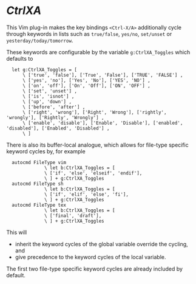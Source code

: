 *CtrlXA*
=========

This Vim plug-in makes the key bindings `<Ctrl-X/A>` additionally cycle through keywords in lists such as `true/false`, `yes/no`, `set/unset` or `yesterday/today/tomorrow`.

These keywords are configurable by the variable `g:CtrlXA_Toggles` which defaults to

```vim
  let g:CtrlXA_Toggles = [
      \ ['true', 'false'], ['True', 'False'], ['TRUE', 'FALSE'] ,
      \ ['yes', 'no'], ['Yes', 'No'], ['YES', 'NO'] ,
      \ ['on', 'off'], ['On', 'Off'], ['ON', 'OFF'] ,
      \ ['set', 'unset'] ,
      \ ['is', 'isnot'] ,
      \ ['up', 'down'] ,
      \ ['before', 'after'] ,
      \ ['right', 'wrong'], ['Right', 'Wrong'], ['rightly', 'wrongly'], ['Rightly', 'Wrongly'] ,
      \ ['enable', 'disable'], ['Enable', 'Disable'], ['enabled', 'disabled'], ['Enabled', 'Disabled'] ,
      \ ]
```

There is also its buffer-local analogue, which allows for file-type specific
keyword cycles by, for example

```vim
  autocmd FileType vim
              \ let b:CtrlXA_Toggles = [
              \ ['if', 'else', 'elseif', 'endif'],
              \ ] + g:CtrlXA_Toggles
  autocmd FileType sh
              \ let b:CtrlXA_Toggles = [
              \ ['if', 'elif', 'else', 'fi'],
              \ ] + g:CtrlXA_Toggles
  autocmd FileType tex
              \ let b:CtrlXA_Toggles = [
              \ ['final', 'draft'],
              \ ] + g:CtrlXA_Toggles
```
This will

- inherit the keyword cycles of the global variable override the cycling, and
- give precedence to the keyword cycles of the local variable.

The first two file-type specific keyword cycles are already included by default.
